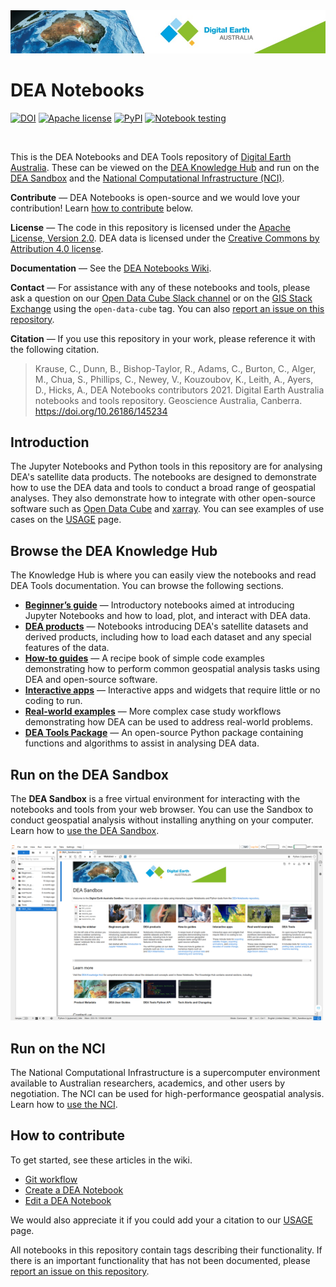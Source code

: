 <img src="Supplementary_data/dea_logo_wide.jpg" width="900" alt="Digital Earth Australia logo" />

# DEA Notebooks

[![DOI](https://img.shields.io/badge/DOI-10.26186/145234-0e7fbf.svg)](https://doi.org/10.26186/145234) [![Apache license](https://img.shields.io/badge/License-Apache%202.0-blue.svg)](https://opensource.org/licenses/Apache-2.0) [![PyPI](https://img.shields.io/pypi/v/dea-tools)](https://pypi.org/project/dea-tools/) [![Notebook testing](https://github.com/GeoscienceAustralia/dea-notebooks/actions/workflows/test_notebooks.yml/badge.svg?branch=develop)](https://github.com/GeoscienceAustralia/dea-notebooks/actions/workflows/test_notebooks.yml)

<br />

This is the DEA Notebooks and DEA Tools repository of [Digital Earth Australia](https://www.dea.ga.gov.au/).
These can be viewed on the [DEA Knowledge Hub](https://docs.dea.ga.gov.au/) and run on the
[DEA Sandbox](https://docs.dea.ga.gov.au/guides/setup/Sandbox/sandbox/) and the [National Computational Infrastructure (NCI)](https://docs.dea.ga.gov.au/guides/setup/NCI/README/).

**Contribute** &mdash; DEA Notebooks is open-source and we would love your contribution!
Learn [how to contribute](#contribute) below.

**License** &mdash; The code in this repository is licensed under the [Apache
License, Version 2.0](https://www.apache.org/licenses/LICENSE-2.0). DEA
data is licensed under the [Creative Commons by Attribution 4.0
license](https://creativecommons.org/licenses/by/4.0/).

**Documentation** &mdash; See the [DEA Notebooks
Wiki](https://github.com/GeoscienceAustralia/dea-notebooks/wiki).

**Contact** &mdash; For assistance with any of these notebooks and tools,
please ask a question on our [Open Data Cube Slack
channel](http://slack.opendatacube.org/) or on the [GIS Stack
Exchange](https://gis.stackexchange.com/questions/tagged/open-data-cube)
using the `open-data-cube` tag. You can also [report an issue on this
repository](https://github.com/GeoscienceAustralia/dea-notebooks/issues).

**Citation** &mdash; If you use this repository in your work, please reference
it with the following citation.

> Krause, C., Dunn, B., Bishop-Taylor, R., Adams, C., Burton, C., Alger,
> M., Chua, S., Phillips, C., Newey, V., Kouzoubov, K., Leith, A.,
> Ayers, D., Hicks, A., DEA Notebooks contributors 2021. Digital Earth
> Australia notebooks and tools repository. Geoscience Australia,
> Canberra. <https://doi.org/10.26186/145234>

## Introduction

The Jupyter Notebooks and Python tools in this repository are for
analysing DEA's satellite data products. The notebooks are designed to demonstrate
how to use the DEA data and tools to conduct a broad range of geospatial
analyses. They also demonstrate how to integrate with other open-source
software such as [Open Data Cube](https://www.opendatacube.org/) and
[xarray](http://xarray.pydata.org/en/stable/). You can see examples of
use cases on the [USAGE](https://github.com/GeoscienceAustralia/dea-notebooks/blob/stable/USAGE.rst)
page.

## Browse the DEA Knowledge Hub

The Knowledge Hub is where you can easily view the notebooks and read DEA Tools documentation. You can browse the following sections.

* **[Beginner’s guide](https://docs.dea.ga.gov.au/notebooks/Beginners_guide/)** &mdash;
  Introductory notebooks aimed at introducing Jupyter Notebooks and how to load,
  plot, and interact with DEA data.
* **[DEA products](https://docs.dea.ga.gov.au/notebooks/DEA_products/)** &mdash;
  Notebooks introducing DEA's satellite datasets and derived products,
  including how to load each dataset and any special features of the data.
* **[How-to guides](https://docs.dea.ga.gov.au/notebooks/How_to_guides/)** &mdash;
  A recipe book of simple code examples demonstrating how to perform common
  geospatial analysis tasks using DEA and open-source software.
* **[Interactive apps](https://docs.dea.ga.gov.au/notebooks/Interactive_apps/)** &mdash;
  Interactive apps and widgets that require little or no coding to run.
* **[Real-world examples](https://docs.dea.ga.gov.au/notebooks/Real_world_examples/)** &mdash;
  More complex case study workflows demonstrating how DEA can be
  used to address real-world problems.
* **[DEA Tools Package](https://docs.dea.ga.gov.au/notebooks/Tools/)** &mdash;
  An open-source Python package containing functions and
  algorithms to assist in analysing DEA data.

## Run on the DEA Sandbox

The **DEA Sandbox** is a free virtual environment for interacting with the notebooks and tools from your web browser. You can use the Sandbox to conduct geospatial analysis without installing anything on your computer. Learn how to [use the DEA Sandbox](https://docs.dea.ga.gov.au/guides/setup/Sandbox/sandbox/).

<a href="https://app.sandbox.dea.ga.gov.au/"><img src="Supplementary_data/DEA_Sandbox/DEA_Sandbox_cover_page.png" width="500" alt="The cover page of the DEA Sandbox." /></a>

## Run on the NCI

The National Computational Infrastructure is a supercomputer environment available to Australian researchers, academics, and other users by negotiation. The NCI can be used for high-performance geospatial analysis. Learn how to [use the NCI](https://docs.dea.ga.gov.au/guides/setup/NCI/README/).

<span id="contribute"></span>

## How to contribute

To get started, see these articles in the wiki.

* [Git workflow](https://github.com/GeoscienceAustralia/dea-notebooks/wiki/Git-workflow)
* [Create a DEA Notebook](https://github.com/GeoscienceAustralia/dea-notebooks/wiki/Create-a-DEA-Notebook)
* [Edit a DEA Notebook](https://github.com/GeoscienceAustralia/dea-notebooks/wiki/Edit-a-DEA-Notebook)

We would also appreciate it if you could add your a citation to our
[USAGE](https://github.com/GeoscienceAustralia/dea-notebooks/blob/stable/USAGE.rst)
page.

All notebooks in this repository contain tags describing
their functionality.<!-- If you are searching for a specific functionality, use the [Tags Index](https://github.com/GeoscienceAustralia/dea-notebooks/blob/develop/genindex) to search for a suitable example. --> If there is an important functionality that has not been
documented, please [report an issue on this
repository](https://github.com/GeoscienceAustralia/dea-notebooks/issues).

